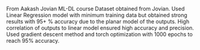 From Aakash Jovian ML-DL course
Dataset obtained from Jovian.
Used Linear Regression model with minimum training data but obtained strong results with 95+ % accuracy due to the planar model of the outputs. High correlation of outputs to linear model ensured high accuracy and precision.\
Used gradient descent method and torch optimization with 1000 epochs to reach 95% accuracy.
